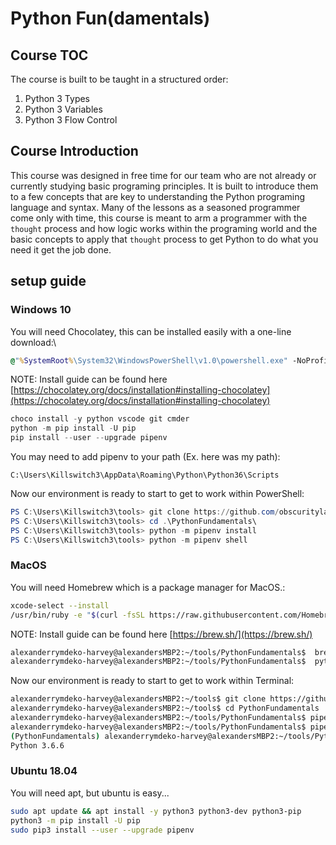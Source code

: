 # Python Fun(damentals)

## Course TOC
The course is built to be taught in a structured order:
1) Python 3 Types
2) Python 3 Variables
3) Python 3 Flow Control

## Course Introduction 
This course was designed in free time for our team who are not already or currently studying basic programing principles. It is built to introduce them to a few concepts that are key to understanding the Python programing language and syntax. Many of the lessons as a seasoned programmer come only with time, this course is meant to arm a programmer with the `thought` process and how logic works within the programing world and the basic concepts to apply that `thought` process to get Python to do what you need it get the job done. 
 

## setup guide
### Windows 10
You will need Chocolatey, this can be installed easily with a one-line download:\
```cmd
@"%SystemRoot%\System32\WindowsPowerShell\v1.0\powershell.exe" -NoProfile -InputFormat None -ExecutionPolicy Bypass -Command "iex ((New-Object System.Net.WebClient).DownloadString('https://chocolatey.org/install.ps1'))" && SET "PATH=%PATH%;%ALLUSERSPROFILE%\chocolatey\bin"
```
NOTE: Install guide can be found here [https://chocolatey.org/docs/installation#installing-chocolatey](https://chocolatey.org/docs/installation#installing-chocolatey)
```powershell
choco install -y python vscode git cmder
python -m pip install -U pip
pip install --user --upgrade pipenv
```
You may need to add pipenv to your path (Ex. here was my path):
```
C:\Users\Killswitch3\AppData\Roaming\Python\Python36\Scripts
```
Now our environment is ready to start to get to work within PowerShell:
```powershell
PS C:\Users\Killswitch3\tools> git clone https://github.com/obscuritylabs/PythonFundamentals.git 
PS C:\Users\Killswitch3\tools> cd .\PythonFundamentals\
PS C:\Users\Killswitch3\tools> python -m pipenv install
PS C:\Users\Killswitch3\tools> python -m pipenv shell
```

### MacOS
You will need Homebrew which is a package manager for MacOS.:
```bash
xcode-select --install
/usr/bin/ruby -e "$(curl -fsSL https://raw.githubusercontent.com/Homebrew/install/master/install)"
```
NOTE: Install guide can be found here [https://brew.sh/](https://brew.sh/)
```bash
alexanderrymdeko-harvey@alexandersMBP2:~/tools/PythonFundamentals$  brew install python3 pipenv git
alexanderrymdeko-harvey@alexandersMBP2:~/tools/PythonFundamentals$  python3 -m pip install -U pip
```
Now our environment is ready to start to get to work within Terminal:
```bash
alexanderrymdeko-harvey@alexandersMBP2:~/tools$ git clone https://github.com/obscuritylabs/PythonFundamentals.git
alexanderrymdeko-harvey@alexandersMBP2:~/tools$ cd PythonFundamentals
alexanderrymdeko-harvey@alexandersMBP2:~/tools/PythonFundamentals$ pipenv install 
alexanderrymdeko-harvey@alexandersMBP2:~/tools/PythonFundamentals$ pipenv shell
(PythonFundamentals) alexanderrymdeko-harvey@alexandersMBP2:~/tools/PythonFundamentals$ python --version
Python 3.6.6
```
### Ubuntu 18.04
You will need apt, but ubuntu is easy...
```bash
sudo apt update && apt install -y python3 python3-dev python3-pip 
python3 -m pip install -U pip
sudo pip3 install --user --upgrade pipenv
```